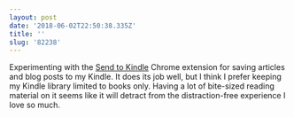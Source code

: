 ```yaml
---
layout: post
date: '2018-06-02T22:50:38.335Z'
title: ''
slug: '82238'
---
```

Experimenting with the [Send to Kindle](https://chrome.google.com/webstore/detail/send-to-kindle-for-google/cgdjpilhipecahhcilnafpblkieebhea) Chrome extension for saving articles and blog posts to my Kindle. It does its job well, but I think I prefer keeping my Kindle library limited to books only. Having a lot of bite-sized reading material on it seems like it will detract from the distraction-free experience I love so much. 
